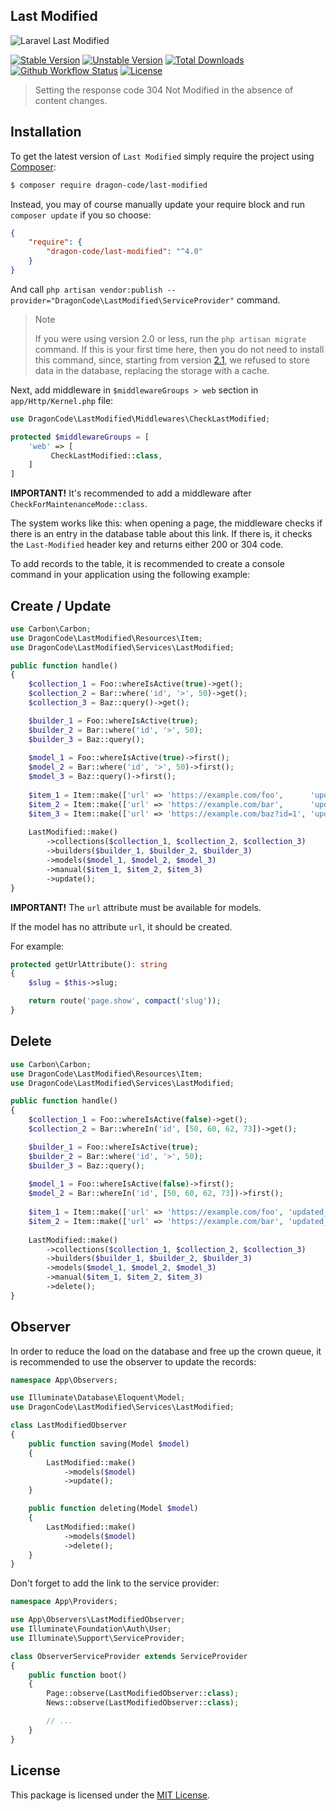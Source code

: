 ## Last Modified

<img src="https://preview.dragon-code.pro/TheDragonCode/last-modified.svg?brand=laravel" alt="Laravel Last Modified"/>

[![Stable Version][badge_stable]][link_packagist]
[![Unstable Version][badge_unstable]][link_packagist]
[![Total Downloads][badge_downloads]][link_packagist]
[![Github Workflow Status][badge_build]][link_build]
[![License][badge_license]][link_license]

> Setting the response code 304 Not Modified in the absence of content changes.


## Installation

To get the latest version of `Last Modified` simply require the project using [Composer](https://getcomposer.org):

```bash
$ composer require dragon-code/last-modified
```

Instead, you may of course manually update your require block and run `composer update` if you so choose:

```json
{
    "require": {
        "dragon-code/last-modified": "^4.0"
    }
}
```

And call `php artisan vendor:publish --provider="DragonCode\LastModified\ServiceProvider"` command.

> Note
>
> If you were using version 2.0 or less, run the `php artisan migrate` command.
> If this is your first time here, then you do not need to install this command, since, starting from version [2.1](https://github.com/TheDragonCode/last-modified/releases/tag/v2.1.0), we refused to store data in the database, replacing the storage with a cache. 

Next, add middleware in `$middlewareGroups > web` section in `app/Http/Kernel.php` file:

```php
use DragonCode\LastModified\Middlewares\CheckLastModified;

protected $middlewareGroups = [
    'web' => [
         CheckLastModified::class,
    ]
]
```

**IMPORTANT!** It's recommended to add a middleware after `CheckForMaintenanceMode::class`.

The system works like this: when opening a page, the middleware checks if there is an entry in the database table about this link. If there is, it checks the `Last-Modified` header
key and returns either 200 or 304 code.

To add records to the table, it is recommended to create a console command in your application using the following example:


## Create / Update

```php
use Carbon\Carbon;
use DragonCode\LastModified\Resources\Item;
use DragonCode\LastModified\Services\LastModified;

public function handle()
{
    $collection_1 = Foo::whereIsActive(true)->get();
    $collection_2 = Bar::where('id', '>', 50)->get();
    $collection_3 = Baz::query()->get();

    $builder_1 = Foo::whereIsActive(true);
    $builder_2 = Bar::where('id', '>', 50);
    $builder_3 = Baz::query();
    
    $model_1 = Foo::whereIsActive(true)->first();
    $model_2 = Bar::where('id', '>', 50)->first();
    $model_3 = Baz::query()->first();
    
    $item_1 = Item::make(['url' => 'https://example.com/foo',      'updated_at' => Carbon::now());
    $item_2 = Item::make(['url' => 'https://example.com/bar',      'updated_at' => Carbon::parse('2018-03-02'));
    $item_3 = Item::make(['url' => 'https://example.com/baz?id=1', 'updated_at' => Carbon::now());
    
    LastModified::make()
        ->collections($collection_1, $collection_2, $collection_3)
        ->builders($builder_1, $builder_2, $builder_3)
        ->models($model_1, $model_2, $model_3)
        ->manual($item_1, $item_2, $item_3)
        ->update();
}
```

**IMPORTANT!** The `url` attribute must be available for models.

If the model has no attribute `url`, it should be created.

For example:

```php
protected getUrlAttribute(): string
{
    $slug = $this->slug;

    return route('page.show', compact('slug'));
}
```

## Delete

```php
use Carbon\Carbon;
use DragonCode\LastModified\Resources\Item;
use DragonCode\LastModified\Services\LastModified;

public function handle()
{    
    $collection_1 = Foo::whereIsActive(false)->get();
    $collection_2 = Bar::whereIn('id', [50, 60, 62, 73])->get();

    $builder_1 = Foo::whereIsActive(true);
    $builder_2 = Bar::where('id', '>', 50);
    $builder_3 = Baz::query();
    
    $model_1 = Foo::whereIsActive(false)->first();
    $model_2 = Bar::whereIn('id', [50, 60, 62, 73])->first();
    
    $item_1 = Item::make(['url' => 'https://example.com/foo', 'updated_at' => Carbon::now()]);
    $item_2 = Item::make(['url' => 'https://example.com/bar', 'updated_at' => Carbon::now()]);
    
    LastModified::make()
        ->collections($collection_1, $collection_2, $collection_3)
        ->builders($builder_1, $builder_2, $builder_3)
        ->models($model_1, $model_2, $model_3)
        ->manual($item_1, $item_2, $item_3)
        ->delete();
}
```

## Observer

In order to reduce the load on the database and free up the crown queue, it is recommended to use the observer to update the records:

```php
namespace App\Observers;

use Illuminate\Database\Eloquent\Model;
use DragonCode\LastModified\Services\LastModified;

class LastModifiedObserver
{
    public function saving(Model $model)
    {
        LastModified::make()
            ->models($model)
            ->update();
    }

    public function deleting(Model $model)
    {
        LastModified::make()
            ->models($model)
            ->delete();
    }
}
```

Don't forget to add the link to the service provider:

```php
namespace App\Providers;

use App\Observers\LastModifiedObserver;
use Illuminate\Foundation\Auth\User;
use Illuminate\Support\ServiceProvider;

class ObserverServiceProvider extends ServiceProvider
{
    public function boot()
    {
        Page::observe(LastModifiedObserver::class);
        News::observe(LastModifiedObserver::class);

        // ...
    }
}
```

## License

This package is licensed under the [MIT License](LICENSE).


[badge_build]:          https://img.shields.io/github/workflow/status/TheDragonCode/last-modified/phpunit?style=flat-square

[badge_downloads]:      https://img.shields.io/packagist/dt/dragon-code/last-modified.svg?style=flat-square

[badge_license]:        https://img.shields.io/packagist/l/dragon-code/last-modified.svg?style=flat-square

[badge_stable]:         https://img.shields.io/github/v/release/TheDragonCode/last-modified?label=stable&style=flat-square

[badge_unstable]:       https://img.shields.io/badge/unstable-dev--main-orange?style=flat-square

[link_build]:           https://github.com/TheDragonCode/last-modified/actions

[link_license]:         LICENSE

[link_packagist]:       https://packagist.org/packages/dragon-code/last-modified
